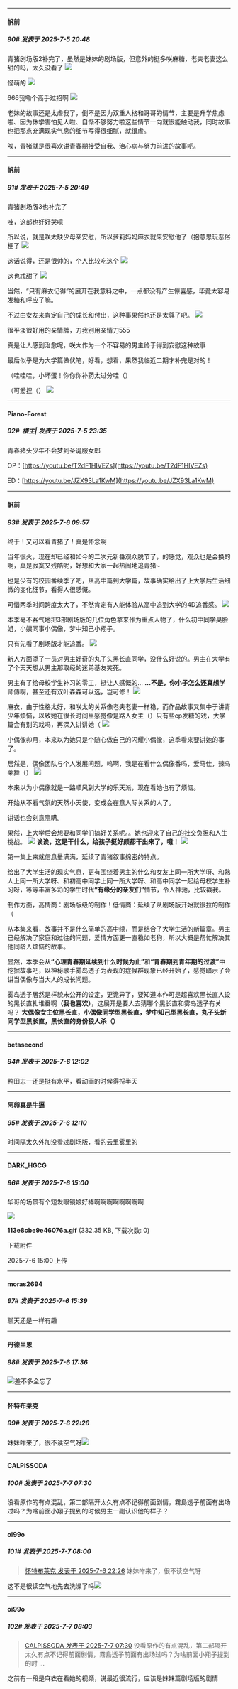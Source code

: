 ﻿
*****

####  帆前  
##### 90#       发表于 2025-7-5 20:48

青猪剧场版2补完了，虽然是妹妹的剧场版，但意外的挺多咲麻糖，老夫老妻这么甜的吗，太久没看了
<img src="https://p.sda1.dev/25/311714ca849fd03460769407d4546074/Screenshot_20250704_223534_tv.danmaku.bili.jpg" referrerpolicy="no-referrer">

怪萌的
<img src="https://p.sda1.dev/25/4877aded43514e9440e59d11cd3d532d/Screenshot_20250704_221607_tv.danmaku.bili.jpg" referrerpolicy="no-referrer">

666我嘞个高手过招啊 
<img src="https://p.sda1.dev/25/a8320dded1abd5cc4b3410fd6ec66d5d/IMG_20250705_163421.jpg" referrerpolicy="no-referrer">

老妹的故事还是太虐我了，倒不是因为双重人格和哥哥的情节，主要是升学焦虑啦、因为休学害怕见人啦、自惭不够努力啦这些情节一向就很能触动我，同时故事也把那点充满现实气息的细节写得很细腻，就很虐。

唉，青猪就是很喜欢讲青春期接受自我、治心病与努力前进的故事吧。

*****

####  帆前  
##### 91#       发表于 2025-7-5 20:49

青猪剧场版3也补完了

哇，这部也好好哭噫

所以说，就是咲太缺少母亲安慰，所以萝莉妈妈麻衣就来安慰他了（抱意思玩恶俗梗了
<img src="https://p.sda1.dev/25/e17cb3d178a9ae47f4edc205021068f9/IMG_20250705_190741.jpg" referrerpolicy="no-referrer">

这话说得，还是很帅的，个人比较吃这个
<img src="https://p.sda1.dev/25/3a1f13708cdda6b9851a079ca59abe8b/Screenshot_20250705_165847_tv.danmaku.bili.jpg" referrerpolicy="no-referrer">

这也忒甜了
<img src="https://p.sda1.dev/25/3a1f13708cdda6b9851a079ca59abe8b/Screenshot_20250705_165847_tv.danmaku.bili.jpg" referrerpolicy="no-referrer">

当然，“只有麻衣记得”的展开在我意料之中，一点都没有产生惊喜感，毕竟太容易发糖和呼应了嘛。

不过由女友来肯定自己的成长和付出，这种事果然也还是太尊了吧。
<img src="https://p.sda1.dev/25/3db8d8929951210cd9157ee46d67a07e/IMG_20250705_191017.jpg" referrerpolicy="no-referrer">

很平淡很好用的亲情牌，刀我别用亲情刀555

真是让人感到治愈呢，咲太作为一个不容易的男主终于得到安慰这种故事

最后似乎是为大学篇做伏笔，好看，想看，果然我临近二期才补完是对的！

（哇哇哇，小坏蛋！你你你补药太过分哇（）

（可爱捏（）
<img src="https://p.sda1.dev/25/cf36fbfffebb0605037de57b1cd00eba/Screenshot_20250705_190554_tv.danmaku.bili.jpg" referrerpolicy="no-referrer">


*****

####  Piano-Forest  
##### 92#         楼主| 发表于 2025-7-5 23:35

青春猪头少年不会梦到圣诞服女郎

OP：[https://youtu.be/T2dF1HIVEZs](https://youtu.be/T2dF1HIVEZs)

ED：[https://youtu.be/JZX93La1KwM](https://youtu.be/JZX93La1KwM)


*****

####  帆前  
##### 93#       发表于 2025-7-6 09:57

终于！又可以看青猪了！真是怀念啊

当年很火，现在却已经和如今的二次元新番观众脱节了，的感觉，观众也是会换的啊，真是寂寞又残酷呢，好想和大家一起热闹地追青猪~

也是少有的校园番续季了吧，从高中篇到大学篇，故事确实给出了上大学后生活细微的变化细节，看得人很感慨。

可惜两季时间跨度太大了，不然肯定有人能体验从高中追到大学的4D追番感。
<img src="https://p.sda1.dev/25/80149f5d3507a5dde9bb412ba222523c/Screenshot_20250706_080346_tv.danmaku.bili.jpg" referrerpolicy="no-referrer">

本季毫不客气地把3部剧场版的几位角色拿来作为重点人物了，什么初中同学臭脸姐，小姨同事小偶像，梦中知己小翔子。

只有先看了剧场版才能追番。
<img src="https://p.sda1.dev/25/13e2a7a11e7497a1830e013e95d0380f/Screenshot_20250706_081451_tv.danmaku.bili.jpg" referrerpolicy="no-referrer">

新人方面添了一员对男主好奇的丸子头黑长直同学，没什么好说的。男主在大学有了个天天想从男主那取经的迷弟基友笑死。

男主有了给母校学生补习的零工，挺让人感慨的…
<strong>…不是，你小子怎么还真想学</strong>师傅啊，甚至还有双叶森森可以选，岂可修！
<img src="https://p.sda1.dev/25/38cd92e43def2a7deea171eedf0db417/108541617517616622_21987621791955.png" referrerpolicy="no-referrer">

麻衣，由于性格太好，和咲太的关系像老夫老妻一样稳，而作品故事又集中于讲青少年烦恼，以致她在很长时间里感觉像是路人女主（）只有些cp发糖的戏，大学篇会有别的戏吗，再深入讲讲她（
<img src="https://p.sda1.dev/25/ea3e3dcade67d880156f711d934f0d7e/Screenshot_20250706_081315_tv.danmaku.bili.jpg" referrerpolicy="no-referrer">

小偶像卯月，本来以为她只是个随心做自己的闪耀小偶像，这季看来要讲她的事了。

居然是，偶像团队与个人发展问题，呜啊，我是在看什么偶像番吗，爱马仕，辣乌莱舞（）
<img src="https://p.sda1.dev/25/bf3d375685ff8c6057211ab30e59a00c/IMG_20250706_082408.jpg" referrerpolicy="no-referrer">

本来以为小偶像就是一路顺风到大学的乐天派，现在看她也有了烦恼。

开始从不看气氛的天然小天使，变成会在意人际关系的人了。

讲话也会刻意隐瞒。

果然，上大学后会想要和同学们搞好关系呢。。她也迎来了自己的社交负担和人生挑战。
<img src="https://p.sda1.dev/25/19d676e742eea03f476ed2530f4d639f/MTXX_PT20250706_090943817.jpg" referrerpolicy="no-referrer">
<strong>诶诶，这是干什么，给孩子挺好颜都干出来了，噫！</strong>
<img src="https://p.sda1.dev/25/ea8ebaa7b20b348058f4768257770cc8/MTXX_PT20250706_091006838.jpg" referrerpolicy="no-referrer">

第一集上来就信息量满满，延续了青猪叙事绵密的特点。

给出了大学生活的现实气息，更有围绕着男主的什么和女友上同一所大学呀、和熟人上同一所大学呀、和初高中同学上同一所大学呀、和高中同学一起给母校学生补习呀，等等丰富多彩的学生时代<strong>“有缘分的亲友们”</strong>情节，令人神驰，比较戳我。

制作方面，高情商：剧场版级的制作！低情商：延续了从剧场版开始就很拉的制作（

从本集来看，故事并不是什么简单的高中续，而是结合了大学生活的新篇章。男主已经解决了家庭和过往的问题，爱情方面更一直稳如老狗，所以大概是帮忙解决其他同龄人烦恼的故事。

显然，本季会从<strong>“心理青春期延续到什么时候为止”</strong>和<strong>“青春期到青年期的过渡”</strong>中挖掘故事吧，以神秘歌手雾岛透子为表现的症候群现象已经开始了，感觉暗示了会讲当偶像与当大人的成长问题。

雾岛透子居然是样貌未公开的设定，更诡异了，要知道本作可是超喜欢黑长直人设的黑长直扎堆番啊<strong>（我也喜欢）</strong>，这展开是要人去猜哪个黑长直和雾岛透子有关吗？
<strong>大偶像女主位黑长直，小偶像同学型黑长直，梦中知己型黑长直，丸子头新同学型黑长直，黑长直的身份狼人杀（）</strong>


*****

####  betasecond  
##### 94#       发表于 2025-7-6 12:02

鸭田志一还是挺有水平，看动画的时候得捋半天


*****

####  阿卵真是牛逼  
##### 95#       发表于 2025-7-6 12:10

时间隔太久外加没看过剧场版，看的云里雾里的


*****

####  DARK_HGCG  
##### 96#       发表于 2025-7-6 15:00

华哥的场景有个短发眼镜娘好棒啊啊啊啊啊啊啊啊 ​

<img src="https://img.stage1st.com/forum/202507/06/150012epzpfac2gzpgpya9.gif" referrerpolicy="no-referrer">

<strong>113e8cbe9e46076a.gif</strong> (332.35 KB, 下载次数: 0)

下载附件

2025-7-6 15:00 上传


*****

####  moras2694  
##### 97#       发表于 2025-7-6 15:39

聊天还是一样有趣


*****

####  丹德里恩  
##### 98#       发表于 2025-7-6 17:36

<img src="https://static.stage1st.com/image/smiley/face2017/037.png" referrerpolicy="no-referrer">差不多全忘了


*****

####  怀特布莱克  
##### 99#       发表于 2025-7-6 22:26

妹妹咋来了，很不读空气呀<img src="https://static.stage1st.com/image/smiley/face2017/065.png" referrerpolicy="no-referrer">


*****

####  CALPISSODA  
##### 100#       发表于 2025-7-7 07:30

没看原作的有点混乱，第二部隔开太久有点不记得前面剧情，霧島透子前面有出场过吗？为啥前面小翔子提到的时候男主一副认识他的样子？


*****

####  oi99o  
##### 101#       发表于 2025-7-7 08:00

<blockquote><a href="httphttps://stage1st.com/2b/forum.php?mod=redirect&amp;goto=findpost&amp;pid=68055561&amp;ptid=2096387" target="_blank">怀特布莱克 发表于 2025-7-6 22:26</a>
妹妹咋来了，很不读空气呀</blockquote>
这不是很读空气地先去洗澡了吗<img src="https://static.stage1st.com/image/smiley/face2017/037.png" referrerpolicy="no-referrer">

*****

####  oi99o  
##### 102#       发表于 2025-7-7 08:03

<blockquote><a href="httphttps://stage1st.com/2b/forum.php?mod=redirect&amp;goto=findpost&amp;pid=68056613&amp;ptid=2096387" target="_blank">CALPISSODA 发表于 2025-7-7 07:30</a>
没看原作的有点混乱，第二部隔开太久有点不记得前面剧情，霧島透子前面有出场过吗？为啥前面小翔子提到的时 ...</blockquote>
之前有一段是麻衣在看她的视频，说最近很流行，应该是妹妹篇剧场版的剧情

